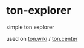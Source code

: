 # ton-explorer
simple ton explorer 

used on [ton.wiki](http://ton.wiki) / [ton.center](http://ton.center)
